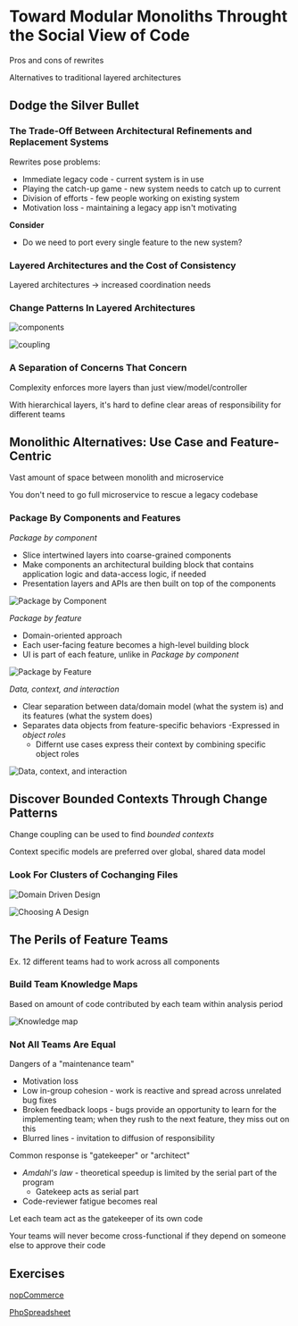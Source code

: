 # Toward Modular Monoliths Throught the Social View of Code

Pros and cons of rewrites

Alternatives to traditional layered architectures

## Dodge the Silver Bullet

### The Trade-Off Between Architectural Refinements and Replacement Systems

Rewrites pose problems:
- Immediate legacy code - current system is in use
- Playing the catch-up game - new system needs to catch up to current
- Division of efforts - few people working on existing system
- Motivation loss - maintaining a legacy app isn't motivating

**Consider**
- Do we need to port every single feature to the new system?

### Layered Architectures and the Cost of Consistency

Layered architectures -> increased coordination needs

### Change Patterns In Layered Architectures

![components](ch8_components.png "components")

![coupling](ch8_coupling.png "coupling")

### A Separation of Concerns That Concern

Complexity enforces more layers than just view/model/controller

With hierarchical layers, it's hard to define clear areas of responsibility for different teams

## Monolithic Alternatives: Use Case and Feature-Centric

Vast amount of space between monolith and microservice

You don't need to go full microservice to rescue a legacy codebase

### Package By Components and Features

*Package by component*
- Slice intertwined layers into coarse-grained components
- Make components an architectural building block that contains application logic and data-access logic, if needed
- Presentation layers and APIs are then built on top of the components

![Package by Component](ch8_pbc.png "Package by Component")

*Package by feature*
- Domain-oriented approach
- Each user-facing feature becomes a high-level building block
- UI is part of each feature, unlike in *Package by component*

![Package by Feature](ch8_pbf.png "Package by Feature")

*Data, context, and interaction*
- Clear separation between data/domain model (what the system is) and its features (what the system does)
- Separates data objects from feature-specific behaviors
    -Expressed in *object roles*
    - Differnt use cases express their context by combining specific object roles

![Data, context, and interaction](ch8_dci.png "Data, context, and interaction")

## Discover Bounded Contexts Through Change Patterns

Change coupling can be used to find *bounded contexts*

Context specific models are preferred over global, shared data model

### Look For Clusters of Cochanging Files

![Domain Driven Design](ch8_ddd.png "Domain Driven Design")

![Choosing A Design](ch8_domains.png "Choosing a Design")

## The Perils of Feature Teams

Ex. 12 different teams had to work across all components

### Build Team Knowledge Maps

Based on amount of code contributed by each team within analysis period

![Knowledge map](ch8_knowledge_map.png "Knowledge map")

### Not All Teams Are Equal

Dangers of a "maintenance team"
- Motivation loss
- Low in-group cohesion - work is reactive and spread across unrelated bug fixes
- Broken feedback loops - bugs provide an opportunity to learn for the implementing team; when they rush to the next feature, they miss out on this
- Blurred lines - invitation to diffusion of responsibility

Common response is "gatekeeper" or "architect"
- *Amdahl's law* - theoretical speedup is limited by the serial part of the program
    - Gatekeep acts as serial part
- Code-reviewer fatigue becomes real

Let each team act as the gatekeeper of its own code

Your teams will never become cross-functional if they depend on someone else to approve their code

## Exercises

[nopCommerce](https://codescene.io/projects/1593/jobs/3920/results/code/temporal-coupling/by-commits)

[PhpSpreadsheet](https://codescene.io/projects/1579/jobs/3839/results/code/temporal-coupling/by-commits)
